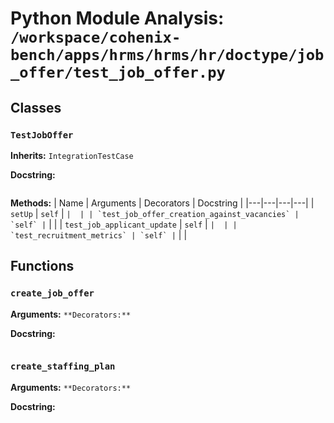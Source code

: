 # Python Module Analysis: `/workspace/cohenix-bench/apps/hrms/hrms/hr/doctype/job_offer/test_job_offer.py`

## Classes

### `TestJobOffer`
**Inherits:** `IntegrationTestCase`


**Docstring:**
```

```

**Methods:**
| Name | Arguments | Decorators | Docstring |
|---|---|---|---|
| `setUp` | `self` | `` |  |
| `test_job_offer_creation_against_vacancies` | `self` | `` |  |
| `test_job_applicant_update` | `self` | `` |  |
| `test_recruitment_metrics` | `self` | `` |  |





## Functions

### `create_job_offer`
**Arguments:** ``
**Decorators:** ``

**Docstring:**
```

```
### `create_staffing_plan`
**Arguments:** ``
**Decorators:** ``

**Docstring:**
```

```


